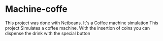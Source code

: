 # Machine-coffe

This project was done with Netbeans.
It's a Coffee machine simulation
This project Simulates a coffee machine. 
With the insertion of coins you can dispense the drink with the special button

